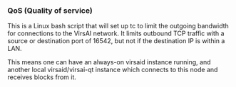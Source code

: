 ### QoS (Quality of service) ###

This is a Linux bash script that will set up tc to limit the outgoing bandwidth for connections to the VirsAI network. It limits outbound TCP traffic with a source or destination port of 16542, but not if the destination IP is within a LAN.

This means one can have an always-on virsaid instance running, and another local virsaid/virsai-qt instance which connects to this node and receives blocks from it.
